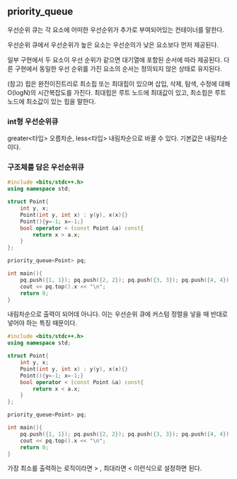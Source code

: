 ## priority_queue
우선순위 큐는 각 요소에 어떠한 우선순위가 추가로 부여되어있는 컨테이너를 말한다.

우선순위 큐에서 우선순위가 높은 요소는 우선순의가 낮은 요소보다 먼저 제공된다.

일부 구현에서 두 요소이 우선 순위가 같으면 대기열에 포함된 순서에 따라 제공된다. 다른 구현에서 동일한 우선 순위를 가진 요소의 순서는 정의되지 않은 상태로 유지된다.

(참고) 힙은 완전이진트리로 최소힙 또는 최대힙이 있으며 삽입, 삭제, 탐색, 수정에 대해 O(logN)의 시간복잡도를 가진다. 최대힙은 루트 노드에 최대값이 있고, 최소힙은 루트노드에 최소값이 있는 힙을 말한다.

### int형 우선순위큐
greater<타입> 오름차순, less<타입> 내림차순으로 바꿀 수 있다. 기본값은 내림차순이다.

### 구조체를 담은 우선순위큐

```c++
#include <bits/stdc++.h>
using namespace std;

struct Point{
    int y, x;
    Point(int y, int x) : y(y), x(x){}
    Point(){y=-1; x=-1;}
    bool operator < (const Point &a) const{
        return x > a.x;
    }
};

priority_queue<Point> pq;

int main(){
    pq.push({1, 1}); pq.push({2, 2}); pq.push({3, 3}); pq.push({4, 4}); pq.push({5, 5}); pq.push({6, 6});
    cout << pq.top().x << "\n"; 
    return 0;
}
```
내림차순으로 출력이 되어데 아니다. 이는 우선순위 큐에 커스텀 정렬을 넣을 때 반대로 넣어야 하는 특징 때문이다.

```c++
#include <bits/stdc++.h>
using namespace std;

struct Point{
    int y, x;
    Point(int y, int x) : y(y), x(x){}
    Point(){y=-1; x=-1;}
    bool operator < (const Point &a) const{
        return x < a.x;
    }
};

priority_queue<Point> pq;

int main(){
    pq.push({1, 1}); pq.push({2, 2}); pq.push({3, 3}); pq.push({4, 4}); pq.push({5, 5}); pq.push({6, 6});
    cout << pq.top().x << "\n"; 
    return 0;
}
```
가장 최소를 출력하는 로직이라면 > , 최대라면 < 이런식으로 설정하면 된다.